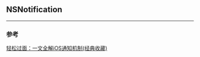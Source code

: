 ## NSNotification
---

### 参考
[轻松过面：一文全解iOS通知机制(经典收藏)](https://juejin.im/post/5e5fc16df265da575155723b)